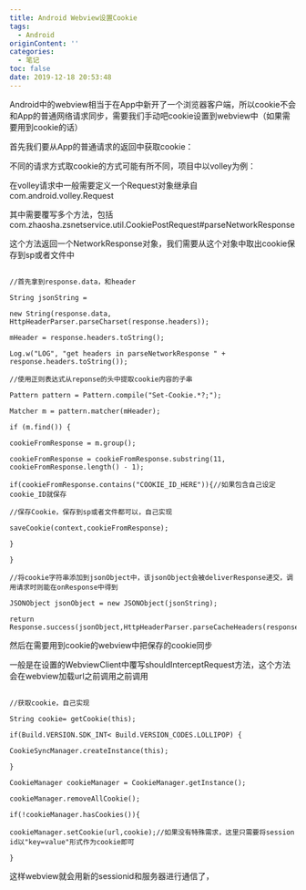 ```yaml
---
title: Android Webview设置Cookie
tags:
  - Android
originContent: ''
categories:
  - 笔记
toc: false
date: 2019-12-18 20:53:48
---
```


Android中的webview相当于在App中新开了一个浏览器客户端，所以cookie不会和App的普通网络请求同步，需要我们手动吧cookie设置到webview中（如果需要用到cookie的话）

首先我们要从App的普通请求的返回中获取cookie：

不同的请求方式取cookie的方式可能有所不同，项目中以volley为例：

在volley请求中一般需要定义一个Request对象继承自com.android.volley.Request

其中需要覆写多个方法，包括com.zhaosha.zsnetservice.util.CookiePostRequest#parseNetworkResponse

这个方法返回一个NetworkResponse对象，我们需要从这个对象中取出cookie保存到sp或者文件中

~~~

//首先拿到response.data，和header

String jsonString =

new String(response.data, HttpHeaderParser.parseCharset(response.headers));

mHeader = response.headers.toString();

Log.w("LOG", "get headers in parseNetworkResponse " + response.headers.toString());

//使用正则表达式从reponse的头中提取cookie内容的子串

Pattern pattern = Pattern.compile("Set-Cookie.*?;");

Matcher m = pattern.matcher(mHeader);

if (m.find()) {

cookieFromResponse = m.group();

cookieFromResponse = cookieFromResponse.substring(11,                  cookieFromResponse.length() - 1);

if(cookieFromResponse.contains("COOKIE_ID_HERE")){//如果包含自己设定cookie_ID就保存

//保存Cookie，保存到sp或者文件都可以，自己实现

saveCookie(context,cookieFromResponse);

}

}

//将cookie字符串添加到jsonObject中，该jsonObject会被deliverResponse递交，调用请求时则能在onResponse中得到

JSONObject jsonObject = new JSONObject(jsonString);

return Response.success(jsonObject,HttpHeaderParser.parseCacheHeaders(response));

~~~

然后在需要用到cookie的webview中把保存的cookie同步

一般是在设置的WebviewClient中覆写shouldInterceptRequest方法，这个方法会在webview加载url之前调用之前调用

~~~

//获取cookie，自己实现

String cookie= getCookie(this);

if(Build.VERSION.SDK_INT< Build.VERSION_CODES.LOLLIPOP) {

CookieSyncManager.createInstance(this);

}

CookieManager cookieManager = CookieManager.getInstance();

cookieManager.removeAllCookie();

if(!cookieManager.hasCookies()){

cookieManager.setCookie(url,cookie);//如果没有特殊需求，这里只需要将session id以"key=value"形式作为cookie即可

}

~~~

这样webview就会用新的sessionid和服务器进行通信了，